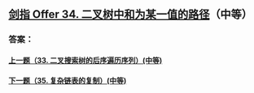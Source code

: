 ## [剑指 Offer 34. 二叉树中和为某一值的路径](https://leetcode-cn.com/problems/merge-two-sorted-lists/)（中等）





### 答案：



#### [上一题（33. 二叉搜索树的后序遍历序列）(中等)](https://github.com/sdwwld/leetCode/blob/master/src/main/java/com/wld/java/offer/剑指Offer33.md)

#### [下一题（35. 复杂链表的复制）(中等)](https://github.com/sdwwld/leetCode/blob/master/src/main/java/com/wld/java/offer/剑指Offer35.md)